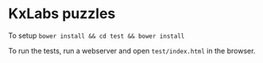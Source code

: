 # KxLabs puzzles

To setup ``` bower install && cd test && bower install ```

To run the tests, run a webserver and open `test/index.html` in the browser.